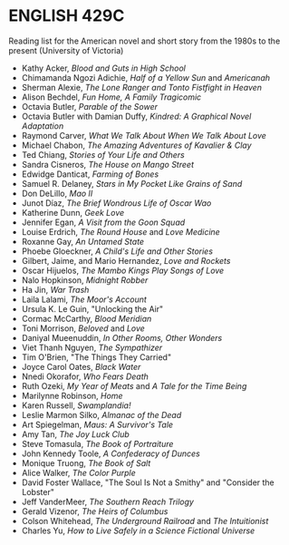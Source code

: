 # ENGLISH 429C 

Reading list for the American novel and short story from the 1980s to the present (University of Victoria) 

* Kathy Acker, *Blood and Guts in High School* 
* Chimamanda Ngozi Adichie, *Half of a Yellow Sun* and *Americanah* 
* Sherman Alexie, *The Lone Ranger and Tonto Fistfight in Heaven*
* Alison Bechdel, *Fun Home, A Family Tragicomic*
* Octavia Butler, *Parable of the Sower* 
* Octavia Butler with Damian Duffy, *Kindred: A Graphical Novel Adaptation*
* Raymond Carver, *What We Talk About When We Talk About Love*
* Michael Chabon, *The Amazing Adventures of Kavalier & Clay* 
* Ted Chiang, *Stories of Your Life and Others*
* Sandra Cisneros, *The House on Mango Street* 
* Edwidge Danticat, *Farming of Bones*
* Samuel R. Delaney, *Stars in My Pocket Like Grains of Sand*
* Don DeLillo, *Mao II* 
* Junot Díaz, *The Brief Wondrous Life of Oscar Wao*
* Katherine Dunn, *Geek Love*
* Jennifer Egan, *A Visit from the Goon Squad*
* Louise Erdrich, *The Round House* and *Love Medicine* 
* Roxanne Gay, *An Untamed State*
* Phoebe Gloeckner, *A Child's Life and Other Stories*
* Gilbert, Jaime, and Mario Hernandez, *Love and Rockets*
* Oscar Hijuelos, *The Mambo Kings Play Songs of Love* 
* Nalo Hopkinson, *Midnight Robber*
* Ha Jin, *War Trash* 
* Laila Lalami, *The Moor's Account* 
* Ursula K. Le Guin, "Unlocking the Air"
* Cormac McCarthy, *Blood Meridian* 
* Toni Morrison, *Beloved* and *Love* 
* Daniyal Mueenuddin, *In Other Rooms, Other Wonders*
* Viet Thanh Nguyen, *The Sympathizer*
* Tim O'Brien, "The Things They Carried"
* Joyce Carol Oates, *Black Water*
* Nnedi Okorafor, *Who Fears Death* 
* Ruth Ozeki, *My Year of Meats* and *A Tale for the Time Being*
* Marilynne Robinson, *Home* 
* Karen Russell, *Swamplandia!* 
* Leslie Marmon Silko, *Almanac of the Dead*
* Art Spiegelman, *Maus: A Survivor's Tale*
* Amy Tan, *The Joy Luck Club*
* Steve Tomasula, *The Book of Portraiture*
* John Kennedy Toole, *A Confederacy of Dunces* 
* Monique Truong, *The Book of Salt*
* Alice Walker, *The Color Purple*
* David Foster Wallace, "The Soul Is Not a Smithy" and "Consider the Lobster" 
* Jeff VanderMeer, *The Southern Reach Trilogy*
* Gerald Vizenor, *The Heirs of Columbus*
* Colson Whitehead, *The Underground Railroad* and *The Intuitionist*
* Charles Yu, *How to Live Safely in a Science Fictional Universe* 
